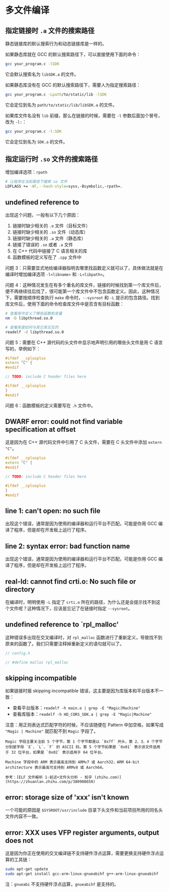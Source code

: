 # 多文件编译

## 指定链接时 `.a` 文件的搜索路径

静态链接库的默认搜索行为和动态链接库是一样的。

如果静态库就在 GCC 的默认搜索路径下，可以直接使用下面的命令：

```bash
gcc your_program.c -lSDK
```

它会默认搜索名为 `libSDK.a` 的文件。

如果静态库没有在 GCC 的默认搜索路径下，需要人为指定搜索路径：

```bash
gcc your_program.c -Lpath/to/static/lib -lSDK
```

它会定位到名为 `path/to/static/lib/libSDK.a` 的文件。

如果库文件名没有 `lib` 前缀，那么在链接的时候，需要在 `-l` 参数后面加个冒号，改为 `-l:`：

```bash
gcc your_program.c -l:SDK
```

它会定位到名为 `SDK.a` 的文件。

## 指定运行时 `.so` 文件的搜索路径

增加编译选项：`rpath`

```bash
# 让程序在当前路径下搜索 so 文件
LDFLAGS += -Wl,--hash-style=sysv,-Bsymbolic,-rpath=.
```

## undefined reference to

出现这个问题，一般有以下几个原因：

1. 链接时缺少相关的 `.o` 文件（目标文件）
2. 链接时缺少相关的 `.so` 文件（动态库）
3. 链接时缺少相关的 `.a` 文件（静态库）
4. 链接了错误的 `.so` 或者 `.a` 文件
5. 在 C++ 代码中链接了 C 语言相关的库
6. 函数模板的定义写在了 `.cpp` 文件中

问题 3：只需要显式地给编译器指明去哪里找函数定义就可以了，具体做法就是在编译时增加编译选项 `-l<libname>` 和 `-L<libpath>`。

问题 4：这种情况发生在有多个重名的库文件，链接的时候找到第一个库文件后，便不再继续往后找了，很可能第一个库文件中不包含函数定义。因此，这种情况下，需要按顺序检查执行 `make` 命令时，`--sysroot` 和 `-L` 提示的包含路径。找到库文件后，使用下面的命令检查库文件中是否含有目标函数：

```bash
# 查看库中定义了哪些函数和变量
nm -D libpthread.so.0

# 查看库是如何与其它库交互的
readelf -d libpthread.so.0
```

问题 5：需要在 C++ 源代码的头文件中显示地声明引用的哪些头文件是用 C 语言写的，举例如下：

```cpp
#ifdef __cplusplus
extern "C" {
#endif

// TODO: include C header files here

#ifdef __cplusplus
}
#endif
```

问题 6：函数模板的定义需要写在 `.h` 文件中。

## DWARF error: could not find variable specification at offset

这是因为在 C++ 源代码文件中引用了 C 头文件，需要在 C 头文件中添加 `extern "C"`。

```cpp
#ifdef __cplusplus
extern "C" {
#endif

// TODO: include C header files here

#ifdef __cplusplus
}
#endif
```

## line 1: can't open: no such file

出现这个错误，通常是因为使用的编译器和运行平台不匹配。可能是你用 GCC 编译了程序，但是却在开发板上运行了程序。

## line 2: syntax error: bad function name

出现这个错误，通常是因为使用的编译器和运行平台不匹配。可能是你用 GCC 编译了程序，但是却在开发板上运行了程序。

## real-ld: cannot find crti.o: No such file or directory

在编译时，明明使用 `-L` 指定了 `crti.o` 所在的路径，为什么还是会提示找不到这个文件呢？这种情况下，应该是忘记了在链接时指定 `--sysroot`。

## undefined reference to `rpl_malloc'

这种错误多出现在交叉编译时，对 `rpl_malloc` 函数进行了重新定义，导致找不到原来的函数了。我们只需要注释掉重新定义的语句就可以了。

```cpp
// config.h

// #define malloc rpl_malloc
```

## skipping incompatible

如果链接时报 skipping incompatible 错误，这主要是因为库版本和平台版本不一致：

- 查看平台版本：`readelf -h main.o | grep -E "Magic|Machine"`
- 查看库版本：`readelf -h HD_CORS_SDK.a | grep -E "Magic|Machine"`

注意：用正则表达式匹配字符的时候，不应该随便在 Pattern 中加空格，如果写成 `"Magic | Machine"` 就匹配不到 `Magic` 字段了。

```{note}
Magic 字段主要关注前 5 个字节，第 1 个字节都是以 `0x7f` 开头，第 2、3、4 个字节分别是字母 `E`、`L`、`F` 的 ASCII 码，第 5 个字节如果是 `0x01` 表示该文件适用于 32 位平台，如果是 `0x02` 表示适用于 64 位平台。

Machine 字段中的 ARM 表示最高支持到 ARMv7 或 Aarch32，ARM 64-bit architecture 表示最高可支持到 ARMv8 或 Aarch64。

参考：[ELF 文件解析 1-前述+文件头分析 - 知乎 (zhihu.com)](https://zhuanlan.zhihu.com/p/380908650)
```

## error: storage size of 'xxx' isn't known

一个可能的原因是 `$SYSROOT/usr/include` 目录下头文件和当前项目所用的同名头文件内容不一致。

## error: XXX uses VFP register arguments, output does not

这是因为你正在使用的交叉编译链不支持硬件浮点运算，需要更换支持硬件浮点运算的工具链：

```bash
sudo apt-get update
sudo apt-get install gcc-arm-linux-gnueabihf g++-arm-linux-gnueabihf
```

注：`gnueabi` 不支持硬件浮点运算，`gnueabihf` 是支持的。
